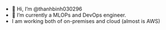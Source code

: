 - 👋 Hi, I’m @thanhbinh030296
- 👀 I’m currently a MLOPs and DevOps engineer.
- I am working both of on-premises and cloud (almost is AWS)
